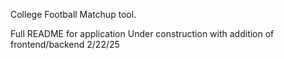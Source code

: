 College Football Matchup tool.


Full README for application Under construction with addition of frontend/backend 2/22/25
